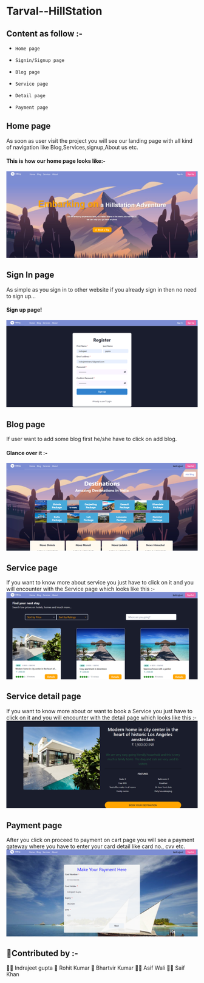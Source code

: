 <h1>Tarval--HillStation</h1>

## Content as follow :-
- `Home page`

- `Signin/Signup page`

- `Blog page`

- `Service page`

- `Detail page`

- `Payment page`

 ##  Home page
 As soon as user visit the project you will see our landing page with all kind of navigation like Blog,Services,signup,About us etc.
 #### This is how our home page looks like:-
<img src='./src/images/home.png'/>

## Sign In page
As simple as you sign in to other website if you already sign in then no need to sign up...
#### Sign up page! 
<img src='./src/images/singup.png'/>

 ## Blog page
 If user want to add some blog first he/she have to click on add blog. 
 #### Glance over it :-
<img src='./src/images/blog.png'>

 ## Service page
 If you want to know more about service you just have to click on it and you will encounter with the Service page which looks like this :-
<img src='./src/images/service.png'>


 ## Service detail page
 If you want to know more about or want to book a Service you just have to click on it and you will encounter with the detail page which looks like this :-
<img src='./src/images/detail.png'>

## Payment page
After you click on proceed to payment on cart page you will see a payment gateway where you have to enter your card detail like card no., cvv etc.
<img src='./src/images/payment.png'>

## 🚀Contributed by :- 
🧑‍🦱 Indrajeet gupta
🧑‍ Rohit Kumar
👧 Bhartvir Kumar
🧑‍🦱 Asif Wali
🧑‍🦱 Saif Khan

